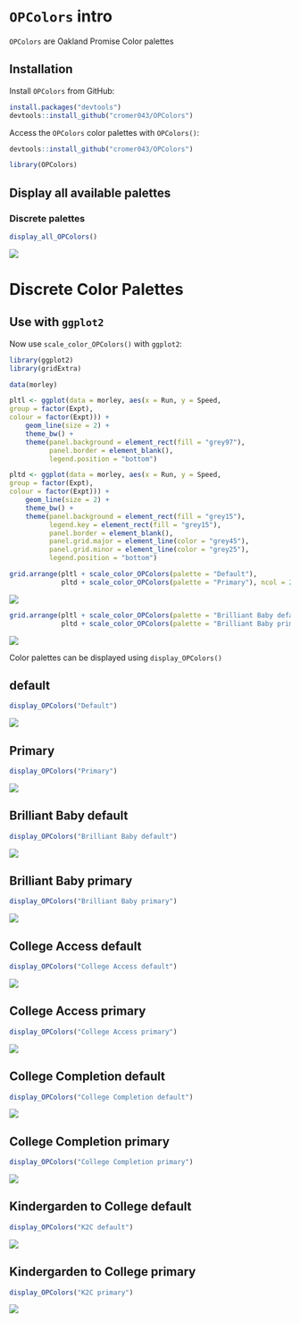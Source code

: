 
# `OPColors` intro

`OPColors` are Oakland Promise Color palettes

## Installation

Install `OPColors` from GitHub:

``` r
install.packages("devtools")
devtools::install_github("cromer043/OPColors")
```

Access the `OPColors` color palettes with `OPColors()`:

``` r
devtools::install_github("cromer043/OPColors")

library(OPColors)
```

## Display all available palettes

### Discrete palettes

``` r
display_all_OPColors()
```

![](vignettes/readme_figs/displayall-1.png)<!-- -->

# Discrete Color Palettes

## Use with `ggplot2`

Now use `scale_color_OPColors()` with `ggplot2`:

``` r
library(ggplot2)
library(gridExtra)

data(morley)

pltl <- ggplot(data = morley, aes(x = Run, y = Speed,
group = factor(Expt),
colour = factor(Expt))) +
    geom_line(size = 2) +
    theme_bw() +
    theme(panel.background = element_rect(fill = "grey97"),
          panel.border = element_blank(),
          legend.position = "bottom")

pltd <- ggplot(data = morley, aes(x = Run, y = Speed,
group = factor(Expt),
colour = factor(Expt))) +
    geom_line(size = 2) +
    theme_bw() +
    theme(panel.background = element_rect(fill = "grey15"),
          legend.key = element_rect(fill = "grey15"),
          panel.border = element_blank(),
          panel.grid.major = element_line(color = "grey45"),
          panel.grid.minor = element_line(color = "grey25"),
          legend.position = "bottom")

grid.arrange(pltl + scale_color_OPColors(palette = "Default"),
             pltd + scale_color_OPColors(palette = "Primary"), ncol = 2)
```

![](vignettes/readme_figs/unnamed-chunk-3-1.png)<!-- -->

``` r
grid.arrange(pltl + scale_color_OPColors(palette = "Brilliant Baby default"),
             pltd + scale_color_OPColors(palette = "Brilliant Baby primary"), ncol = 2)
```

![](vignettes/readme_figs/unnamed-chunk-3-2.png)<!-- -->

Color palettes can be displayed using `display_OPColors()`

## default

``` r
display_OPColors("Default")
```

![](vignettes/readme_figs/unnamed-chunk-4-1.png)<!-- -->

## Primary

``` r
display_OPColors("Primary")
```

![](vignettes/readme_figs/unnamed-chunk-5-1.png)<!-- -->

## Brilliant Baby default

``` r
display_OPColors("Brilliant Baby default")
```

![](vignettes/readme_figs/unnamed-chunk-6-1.png)<!-- -->

## Brilliant Baby primary

``` r
display_OPColors("Brilliant Baby primary")
```

![](vignettes/readme_figs/unnamed-chunk-7-1.png)<!-- -->

## College Access default

``` r
display_OPColors("College Access default")
```

![](vignettes/readme_figs/unnamed-chunk-8-1.png)<!-- -->

## College Access primary

``` r
display_OPColors("College Access primary")
```

![](vignettes/readme_figs/unnamed-chunk-9-1.png)<!-- -->

## College Completion default

``` r
display_OPColors("College Completion default")
```

![](vignettes/readme_figs/unnamed-chunk-10-1.png)<!-- -->

## College Completion primary

``` r
display_OPColors("College Completion primary")
```

![](vignettes/readme_figs/unnamed-chunk-11-1.png)<!-- -->

## Kindergarden to College default

``` r
display_OPColors("K2C default")
```

![](vignettes/readme_figs/unnamed-chunk-12-1.png)<!-- -->

## Kindergarden to College primary

``` r
display_OPColors("K2C primary")
```

![](vignettes/readme_figs/unnamed-chunk-13-1.png)<!-- -->

